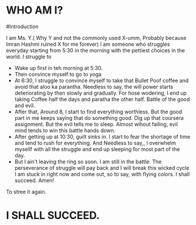WHO AM I?
===

#Introduction

I am Ms. Y.( Why Y and not the commonly used X-umm, Probably because Imran Hashmi ruined X for me forever)
I am someone who struggles everyday starting from 5:30 in the morning with the pettiest choices in the world. I struggle to 

* Wake up first in teh morning at 5:30. 
* Then convince myself to go to yoga
* At 6:30, I struggle to convince myself to take that Bullet Poof coffee and avoid that aloo ka parantha. Needless to say, the will power starts deteriorating by then slowly and gradually. For hose wodering, I end up taking Coffee half the days and paratha the other half. Battle of the good and evil. 
* After that, Around 8, I start to find everything worthless. But the good part in me keeps saying that do something good. Dig up that coursera assignment. But the evil tells me to sleep. Almost wihout failing, evil mind tends to win this battle hands down. 
* After getting up at 10:30, guilt sinks in. I start to fear the shortage of time and tend to rush for everything. And Needless to say,, I overwhelm mysellf with all the struggle and end up sleeping for most part of the day. 
* But I ain't leaving the ring so soon. I am still in the battle. The perseverance of struggle will pay back and I will break this wicked cycle I am stuck in right now and come out, so to say, with flying colors. I shall succeed. Amen!

To stree it again. 

# I SHALL SUCCEED. 
